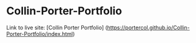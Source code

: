 # Collin-Porter-Portfolio

Link to live site: [Collin Porter Portfolio] (https://portercol.github.io/Collin-Porter-Portfolio/index.html)